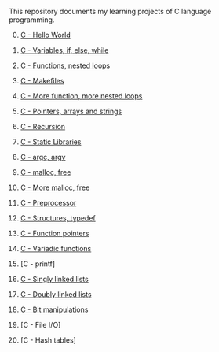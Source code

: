 This repository documents my learning projects of C language programming.

0. [C - Hello World](https://github.com/yichehnc/holbertonschool-low_level_programming/tree/main/hello_world)

1. [C - Variables, if, else, while](https://github.com/yichehnc/holbertonschool-low_level_programming/tree/main/variables_if_else_while)

2. [C - Functions, nested loops](https://github.com/yichehnc/holbertonschool-low_level_programming/tree/main/functions_nested_loops)

3. [C - Makefiles](https://github.com/yichehnc/holbertonschool-low_level_programming/tree/main/makefiles)

4. [C - More function, more nested loops](https://github.com/yichehnc/holbertonschool-low_level_programming/tree/main/more_functions_nested_loops)

5. [C - Pointers, arrays and strings](https://github.com/yichehnc/holbertonschool-low_level_programming/tree/main/pointers_arrays_strings)

6. [C - Recursion](https://github.com/yichehnc/holbertonschool-low_level_programming/tree/main/recursion)

7. [C - Static Libraries](https://github.com/yichehnc/holbertonschool-low_level_programming/tree/main/static_libraries)

8. [C - argc, argv](https://github.com/yichehnc/holbertonschool-low_level_programming/tree/main/argc_argv)

9. [C - malloc, free](https://github.com/yichehnc/holbertonschool-low_level_programming/tree/main/malloc_free)

10. [C - More malloc, free](https://github.com/yichehnc/holbertonschool-low_level_programming/tree/main/more_malloc_free)

11. [C - Preprocessor](https://github.com/yichehnc/holbertonschool-low_level_programming/tree/main/preprocessor)

12. [C - Structures, typedef](https://github.com/yichehnc/holbertonschool-low_level_programming/tree/main/structures_typedef)

13. [C - Function pointers](https://github.com/yichehnc/holbertonschool-low_level_programming/tree/main/function_pointers)

14. [C - Variadic functions](https://github.com/yichehnc/holbertonschool-low_level_programming/tree/main/variadic_functions)

15. [C - printf]

16. [C - Singly linked lists](https://github.com/yichehnc/holbertonschool-low_level_programming/tree/main/singly_linked_lists)

17. [C - Doubly linked lists](https://github.com/yichehnc/holbertonschool-low_level_programming/tree/main/doubly_linked_lists)

18. [C - Bit manipulations](https://github.com/yichehnc/holbertonschool-low_level_programming/tree/main/bit_manipulation)

19. [C - File I/O]

20. [C - Hash tables]

